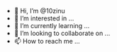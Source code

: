 - 👋 Hi, I’m @10zinu
- 👀 I’m interested in ...
- 🌱 I’m currently learning ...
- 💞️ I’m looking to collaborate on ...
- 📫 How to reach me ...

<!---
10zinu/10zinu is a ✨ special ✨ repository because its `README.md` (this file) appears on your GitHub profile.
You can click the Preview link to take a look at your changes.
--->
